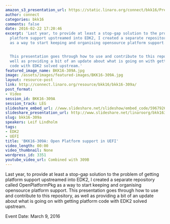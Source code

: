 ```yaml
---
amazon_s3_presentation_url: https://static.linaro.org/connect/bkk16/Presentations/Wednesday/BKK16-309A.pdf
author: connect
categories: bkk16
comments: false
date: 2016-02-22 17:20:46
excerpt: 'Last year, to provide at least a stop-gap solution to the problem of getting
  platform support upstreamed into EDK2, I created a separate repository called OpenPlatformPkg
  as a way to start keeping and organising opensource platform support.


  This presentation goes through how to use and contribute to this repository, as
  well as providing a bit of an update about what is going on with getting platform
  code with EDK2 solved upstream.'
featured_image_name: BKK16-309A.jpg
image: /assets/images/featured-images/BKK16-309A.jpg
layout: resource-post
link: http://connect.linaro.org/resource/bkk16/bkk16-309a/
post_format:
- Video
session_id: BKK16-309A
session_track: LEG
slideshare_embed_url: //www.slideshare.net/slideshow/embed_code/59679260
slideshare_presentation_url: http://www.slideshare.net/linaroorg/bkk16309a-open-platform-support-in-uefi
slug: bkk16-309a
speakers: Leif Lindholm
tags:
- EDK2
- UEFI
title: 'BKK16-309A: Open Platform support in UEFI'
video_length: 00:00
video_thumbnail: None
wordpress_id: 3351
youtube_video_url: Combined with 309B
---
```


Last year, to provide at least a stop-gap solution to the problem of getting platform support upstreamed into EDK2, I created a separate repository called OpenPlatformPkg as a way to start keeping and organising opensource platform support.  This presentation goes through how to use and contribute to this repository, as well as providing a bit of an update about what is going on with getting platform code with EDK2 solved upstream.

Event Date: March 9, 2016
